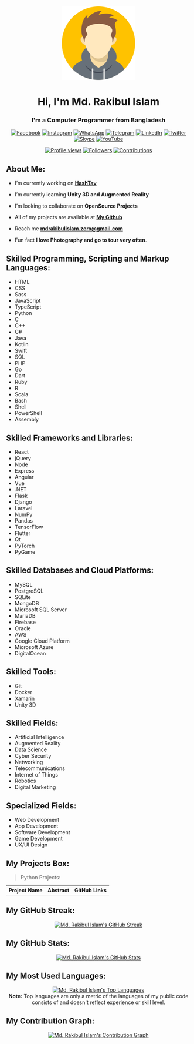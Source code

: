 <p align="center">
<a href="#"><img width="200px" height="auto" title="Author" alt="Author" src="https://github.com/mdrakibulislam-zero/mdrakibulislam-zero/blob/main/Author.png" /></a>
</p>

<h1 align="center">Hi, I'm Md. Rakibul Islam</h1>
<h3 align="center">I'm a Computer Programmer from Bangladesh</h3>

<p align="center">
<a href = "#"><img title="Facebook" alt="Facebook" src="https://img.icons8.com/fluency/35/4a90e2/facebook.png" /></a>
<a href = "#"><img title="Instagram" alt="Instagram" src="https://img.icons8.com/fluency/35/4a90e2/instagram-new.png" /></a>
<a href = "#"><img title="WhatsApp" alt="WhatsApp" src="https://img.icons8.com/fluency/35/4a90e2/whatsapp.png" /></a>
<a href = "#"><img title="Telegram" alt="Telegram" src="https://img.icons8.com/color/35/000000/telegram-app--v1.png" /></a>
<a href = "https://www.linkedin.com/in/mdrakibulislam-zero/"><img title="LinkedIn" alt="LinkedIn" src="https://img.icons8.com/color/35/4a90e2/linkedin.png" /></a>
<a href = "#"><img title="Twitter" alt="Twitter" src="https://img.icons8.com/ios-filled/35/4a90e2/twitter.png" /></a>
<a href = "#"><img title="Skype" alt="Skype" src="https://img.icons8.com/color/35/4a90e2/skype.png" /></a>
<a href = "#"><img title="YouTube" alt="YouTube" src="https://img.icons8.com/fluency/35/4a90e2/youtube-play.png" /></a>
</p>

<p align="center">
<a href="#">
<img title="Profile views" alt="Profile views" src="https://komarev.com/ghpvc/?username=mdrakibulislam-zero" alt="GitHub Badge"></a>
<a href="#">
<img title="Followers" alt="Followers" src="https://img.shields.io/github/followers/mdrakibulislam-zero?label=Followers&style=social" alt="GitHub Badge"></a>
<a href="#">
<img title="Contributions" alt="Contributions" src="https://custom-icon-badges.herokuapp.com/badge/dynamic/json?label=Contributions&query=totalContributions&url=https://github-readme-streak-stats.herokuapp.com?user=mdrakibulislam-zero%26type=json" alt="GitHub Badge"></a>
</p>


## About Me:

- I’m currently working on **[HashTav](https://www.hashtav.com)**

- I’m currently learning **Unity 3D and Augmented Reality**

- I’m looking to collaborate on **OpenSource Projects**

- All of my projects are available at **[My Github](https://github.com/mdrakibulislam-zero)**

- Reach me **mdrakibulislam.zero@gmail.com**

- Fun fact **I love Photography and go to tour very often**.


## Skilled Programming, Scripting and Markup Languages:

- HTML
- CSS
- Sass
- JavaScript
- TypeScript
- Python
- C
- C++
- C#
- Java
- Kotlin
- Swift
- SQL
- PHP
- Go
- Dart
- Ruby
- R
- Scala
- Bash
- Shell
- PowerShell
- Assembly


## Skilled Frameworks and Libraries:

- React
- jQuery
- Node
- Express
- Angular
- Vue
- .NET
- Flask
- Django
- Laravel
- NumPy
- Pandas
- TensorFlow
- Flutter
- Qt
- PyTorch
- PyGame


## Skilled Databases and Cloud Platforms:

- MySQL
- PostgreSQL
- SQLite
- MongoDB
- Microsoft SQL Server
- MariaDB
- Firebase
- Oracle
- AWS
- Google Cloud Platform
- Microsoft Azure
- DigitalOcean


## Skilled Tools:

- Git
- Docker
- Xamarin
- Unity 3D


## Skilled Fields:

- Artificial Intelligence
- Augmented Reality
- Data Science
- Cyber Security
- Networking
- Telecommunications
- Internet of Things
- Robotics
- Digital Marketing


## Specialized Fields:

- Web Development
- App Development
- Software Development
- Game Development
- UX/UI Design


## My Projects Box:

>Python Projects:

<table>
  <tr>
    <th>Project Name</th>
    <th>Abstract</th>
    <th>GitHub Links</th>
  </tr>
</table>


## My GitHub Streak:

<p align="center">
<a href="#">
<img title="GitHub Streak" alt="Md. Rakibul Islam's GitHub Streak" src="https://github-readme-streak-stats.herokuapp.com/?user=mdrakibulislam-zero&theme=nord&hide_border=true&stroke=0000" /></a></p>


## My GitHub Stats:

<p align="center">
<a href="#">
<img title="GitHub Stats" alt="Md. Rakibul Islam's GitHub Stats" src="https://github-readme-stats.vercel.app/api?username=mdrakibulislam-zero&show_icons=true&count_private=true&theme=nord&hide_border=true" /></a></p>


## My Most Used Languages:

<p align="center">
<a href="#">
<img title="Top Languages" alt="Md. Rakibul Islam's Top Languages" src="https://github-readme-stats.vercel.app/api/top-langs/?username=mdrakibulislam-zero&langs_count=10&count_private=true&theme=nord&hide_border=true" /></a>
<br/>
<b>Note:</b> Top languages are only a metric of the languages of my public code consists of and doesn't reflect experience or skill level.</p>


## My Contribution Graph:

<p align="Center">
<a href="#">
<img title="Activity Graph" alt="Md. Rakibul Islam's Contribution Graph" src="https://activity-graph.herokuapp.com/graph?username=mdrakibulislam-zero&theme=nord&hide_border=true" /></a></p>
